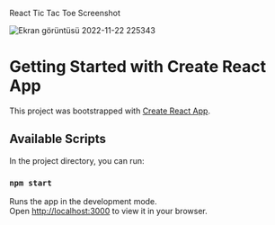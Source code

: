 React Tic Tac Toe Screenshot

![Ekran görüntüsü 2022-11-22 225343](https://user-images.githubusercontent.com/28295214/203408679-9c60efd5-64fe-4b85-84d0-4b2fcefe3a8a.png)


# Getting Started with Create React App

This project was bootstrapped with [Create React App](https://github.com/facebook/create-react-app).

## Available Scripts

In the project directory, you can run:

### `npm start`

Runs the app in the development mode.\
Open [http://localhost:3000](http://localhost:3000) to view it in your browser.

